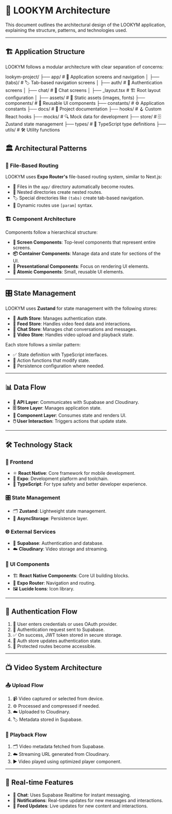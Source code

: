 # 🚀 LOOKYM Architecture

This document outlines the architectural design of the LOOKYM application, explaining the structure, patterns, and technologies used.

---

## 🏗️ Application Structure

LOOKYM follows a modular architecture with clear separation of concerns:

lookym-project/
├── app/                 # 📱 Application screens and navigation
│   ├── (tabs)/          # 🏷️ Tab-based navigation screens
│   ├── auth/            # 🔐 Authentication screens
│   ├── chat/            # 💬 Chat screens
│   ├── _layout.tsx      # 🏗️ Root layout configuration
│   ├── assets/          # 🎨 Static assets (images, fonts)
├── components/          # 🧩 Reusable UI components
├── constants/           # ⚙️ Application constants
├── docs/                # 📖 Project documentation
├── hooks/               # 🪝 Custom React hooks
├── mocks/               # 🔍 Mock data for development
├── store/               # 🗄️ Zustand state management
├── types/               # 📝 TypeScript type definitions
├── utils/               # 🛠️ Utility functions

## 🏛️ Architectural Patterns

### 📂 File-Based Routing

LOOKYM uses **Expo Router's** file-based routing system, similar to Next.js:

- 📁 Files in the `app/` directory automatically become routes.
- 📂 Nested directories create nested routes.
- 🏷️ Special directories like `(tabs)` create tab-based navigation.
- 🔗 Dynamic routes use `[param]` syntax.

### 🏗️ Component Architecture

Components follow a hierarchical structure:

- **📱 Screen Components**: Top-level components that represent entire screens.
- **📦 Container Components**: Manage data and state for sections of the UI.
- **🎨 Presentational Components**: Focus on rendering UI elements.
- **🔹 Atomic Components**: Small, reusable UI elements.

---

## 🎛️ State Management

LOOKYM uses **Zustand** for state management with the following stores:

- 🔐 **Auth Store**: Manages authentication state.
- 📰 **Feed Store**: Handles video feed data and interactions.
- 💬 **Chat Store**: Manages chat conversations and messages.
- 🎥 **Video Store**: Handles video upload and playback state.

Each store follows a similar pattern:

- ✅ State definition with TypeScript interfaces.
- 🔄 Action functions that modify state.
- 💾 Persistence configuration where needed.

---

## 📊 Data Flow

- **🛜 API Layer**: Communicates with Supabase and Cloudinary.
- **🗄️ Store Layer**: Manages application state.
- **🎨 Component Layer**: Consumes state and renders UI.
- **🖱️ User Interaction**: Triggers actions that update state.

---

## 🛠️ Technology Stack

### 🎨 Frontend

- ⚛️ **React Native**: Core framework for mobile development.
- 🚀 **Expo**: Development platform and toolchain.
- 📝 **TypeScript**: For type safety and better developer experience.

### 🎛️ State Management

- 🗂️ **Zustand**: Lightweight state management.
- 💾 **AsyncStorage**: Persistence layer.

### 🌐 External Services

- 🔑 **Supabase**: Authentication and database.
- ☁️ **Cloudinary**: Video storage and streaming.

### 🎨 UI Components

- 🏗️ **React Native Components**: Core UI building blocks.
- 🚏 **Expo Router**: Navigation and routing.
- 🖼️ **Lucide Icons**: Icon library.

---

## 🔐 Authentication Flow

1. 👤 User enters credentials or uses OAuth provider.
2. 🔑 Authentication request sent to Supabase.
3. ✅ On success, JWT token stored in secure storage.
4. 🔄 Auth store updates authentication state.
5. 🚪 Protected routes become accessible.

---

## 📺 Video System Architecture

### 📤 Upload Flow

1. 📹 Video captured or selected from device.
2. ⚙️ Processed and compressed if needed.
3. ☁️ Uploaded to Cloudinary.
4. 🏷️ Metadata stored in Supabase.

### 🎥 Playback Flow

1. 🗂️ Video metadata fetched from Supabase.
2. ☁️ Streaming URL generated from Cloudinary.
3. ▶️ Video played using optimized player component.

---

## 🔴 Real-time Features

- 💬 **Chat**: Uses Supabase Realtime for instant messaging.
- 🔔 **Notifications**: Real-time updates for new messages and interactions.
- 🔄 **Feed Updates**: Live updates for new content and interactions.
